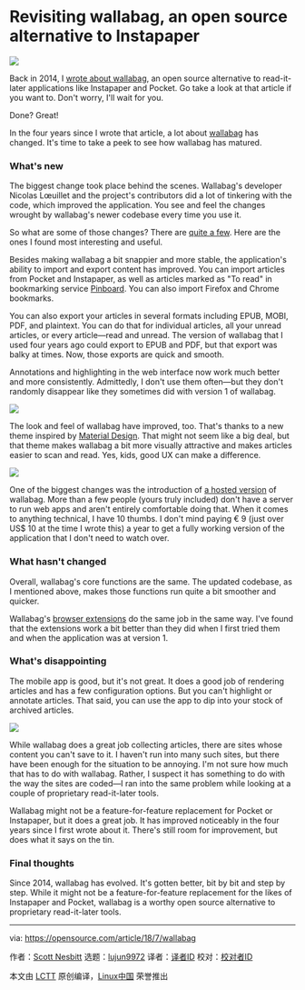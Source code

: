 Revisiting wallabag, an open source alternative to Instapaper
======

![](https://opensource.com/sites/default/files/styles/image-full-size/public/lead-images/email_paper_envelope_document.png?itok=uPj_kouJ)

Back in 2014, I [wrote about wallabag][1], an open source alternative to read-it-later applications like Instapaper and Pocket. Go take a look at that article if you want to. Don't worry, I'll wait for you.

Done? Great!

In the four years since I wrote that article, a lot about [wallabag][2] has changed. It's time to take a peek to see how wallabag has matured.

### What's new

The biggest change took place behind the scenes. Wallabag's developer Nicolas Lœuillet and the project's contributors did a lot of tinkering with the code, which improved the application. You see and feel the changes wrought by wallabag's newer codebase every time you use it.

So what are some of those changes? There are [quite a few][3]. Here are the ones I found most interesting and useful.

Besides making wallabag a bit snappier and more stable, the application's ability to import and export content has improved. You can import articles from Pocket and Instapaper, as well as articles marked as "To read" in bookmarking service [Pinboard][4]. You can also import Firefox and Chrome bookmarks.

You can also export your articles in several formats including EPUB, MOBI, PDF, and plaintext. You can do that for individual articles, all your unread articles, or every article—read and unread. The version of wallabag that I used four years ago could export to EPUB and PDF, but that export was balky at times. Now, those exports are quick and smooth.

Annotations and highlighting in the web interface now work much better and more consistently. Admittedly, I don't use them often—but they don't randomly disappear like they sometimes did with version 1 of wallabag.

![](https://opensource.com/sites/default/files/uploads/wallabag-annotation.png)

The look and feel of wallabag have improved, too. That's thanks to a new theme inspired by [Material Design][5]. That might not seem like a big deal, but that theme makes wallabag a bit more visually attractive and makes articles easier to scan and read. Yes, kids, good UX can make a difference.

![](https://opensource.com/sites/default/files/uploads/wallabag-theme.png)

One of the biggest changes was the introduction of [a hosted version][6] of wallabag. More than a few people (yours truly included) don't have a server to run web apps and aren't entirely comfortable doing that. When it comes to anything technical, I have 10 thumbs. I don't mind paying € 9 (just over US$ 10 at the time I wrote this) a year to get a fully working version of the application that I don't need to watch over.

### What hasn't changed

Overall, wallabag's core functions are the same. The updated codebase, as I mentioned above, makes those functions run quite a bit smoother and quicker.

Wallabag's [browser extensions][7] do the same job in the same way. I've found that the extensions work a bit better than they did when I first tried them and when the application was at version 1.

### What's disappointing

The mobile app is good, but it's not great. It does a good job of rendering articles and has a few configuration options. But you can't highlight or annotate articles. That said, you can use the app to dip into your stock of archived articles.

![](https://opensource.com/sites/default/files/uploads/wallabag-android.png)

While wallabag does a great job collecting articles, there are sites whose content you can't save to it. I haven't run into many such sites, but there have been enough for the situation to be annoying. I'm not sure how much that has to do with wallabag. Rather, I suspect it has something to do with the way the sites are coded—I ran into the same problem while looking at a couple of proprietary read-it-later tools.

Wallabag might not be a feature-for-feature replacement for Pocket or Instapaper, but it does a great job. It has improved noticeably in the four years since I first wrote about it. There's still room for improvement, but does what it says on the tin.

### Final thoughts

Since 2014, wallabag has evolved. It's gotten better, bit by bit and step by step. While it might not be a feature-for-feature replacement for the likes of Instapaper and Pocket, wallabag is a worthy open source alternative to proprietary read-it-later tools.

--------------------------------------------------------------------------------

via: https://opensource.com/article/18/7/wallabag

作者：[Scott Nesbitt][a]
选题：[lujun9972](https://github.com/lujun9972)
译者：[译者ID](https://github.com/译者ID)
校对：[校对者ID](https://github.com/校对者ID)

本文由 [LCTT](https://github.com/LCTT/TranslateProject) 原创编译，[Linux中国](https://linux.cn/) 荣誉推出

[a]:https://opensource.com/users/scottnesbitt
[1]:https://opensource.com/life/14/4/open-source-read-it-later-app-wallabag
[2]:https://wallabag.org/en
[3]:https://www.wallabag.org/en/news/wallabag-v2
[4]:https://pinboard.in
[5]:https://en.wikipedia.org/wiki/Material_Design
[6]:https://www.wallabag.it
[7]:https://github.com/wallabag/wallabagger
